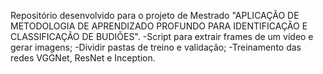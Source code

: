 Repositório desenvolvido para o projeto de Mestrado "APLICAÇÃO DE METODOLOGIA DE APRENDIZADO PROFUNDO PARA IDENTIFICAÇÃO E CLASSIFICAÇÃO DE BUDIÕES".
-Script para extrair frames de um vídeo e gerar imagens;
-Dividir pastas de treino e validação;
-Treinamento das redes VGGNet, ResNet e Inception.
